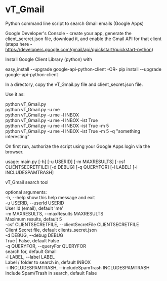 # vT_Gmail
Python command line script to search Gmail emails (Google Apps)

Google Developer's Console - create your app, generate the client_sercret.json file, download it, and enable the Gmail API for that client (steps here - https://developers.google.com/gmail/api/quickstart/quickstart-python)

Install Google Client Library (python) with 

easy_install --upgrade google-api-python-client
-OR-
pip install --upgrade google-api-python-client

In a directory, copy the vT_Gmail.py file and client_secret.json file.

Use it as:

python vT_Gmail.py<br />
python vT_Gmail.py -u me<br />
python vT_Gmail.py -u me -l INBOX<br />
python vT_Gmail.py -u me -l INBOX -ist True<br />
python vT_Gmail.py -u me -l INBOX -ist True -m 5<br />
python vT_Gmail.py -u me -l INBOX -ist True -m 5 -q "something interesting"<br />

On first run, authorize the script using your Google Apps login via the browser.

usage: main.py [-h] [-u USERID] [-m MAXRESULTS] [-csf CLIENTSECRETFILE] [-d DEBUG] [-q QUERYFOR] [-l LABEL] [-i INCLUDESPAMTRASH]

vT_Gmail search tool

optional arguments:<br />
  -h, --help            show this help message and exit<br />
  -u USERID, --userId USERID<br />
      User Id (email), default 'me'<br />
  -m MAXRESULTS, --maxResults MAXRESULTS<br />
      Maximum results, default 5<br />
  -csf CLIENTSECRETFILE, --clientSecretFile CLIENTSECRETFILE<br />
      Client Secret file, default clients_secret.json<br />
  -d DEBUG, --debug DEBUG<br />
      True | False, default False<br />
  -q QUERYFOR, --queryFor QUERYFOR<br />
      search for, default Gmail<br />
  -l LABEL, --label LABEL<br />
      Label / folder to search in, default INBOX<br />
  -i INCLUDESPAMTRASH, --includeSpamTrash INCLUDESPAMTRASH<br />
      Include Spam/Trash in search, default False<br />
